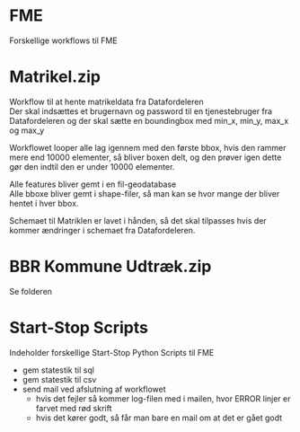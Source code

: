 # FME

Forskellige workflows til FME

# Matrikel.zip

Workflow til at hente matrikeldata fra Datafordeleren\
Der skal indsættes et brugernavn og password til en tjenestebruger fra Datafordeleren og der skal sætte en boundingbox med min_x, min_y, max_x og max_y

Workflowet looper alle lag igennem med den første bbox, hvis den rammer mere end 10000 elementer, så bliver boxen delt, og den prøver igen dette gør den indtil den er under 10000 elementer.

Alle features bliver gemt i en fil-geodatabase\
Alle bboxe bliver gemt i shape-filer, så man kan se hvor mange der bliver hentet i hver bbox.

Schemaet til Matriklen er lavet i hånden, så det skal tilpasses hvis der kommer ændringer i schemaet fra Datafordeleren.

# BBR Kommune Udtræk.zip

Se folderen

# Start-Stop Scripts
Indeholder forskellige Start-Stop Python Scripts til FME
- gem statestik til sql
- gem statestik til csv
- send mail ved afslutning af workflowet
  - hvis det fejler så kommer log-filen med i mailen, hvor ERROR linjer er farvet med rød skrift
  - hvis det kører godt, så får man bare en mail om at det er gået godt
